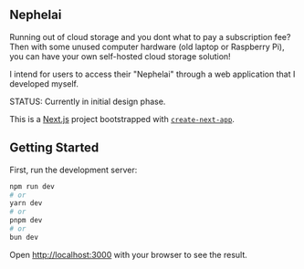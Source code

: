 ## Nephelai

Running out of cloud storage and you dont what to pay a subscription fee? Then with some unused computer hardware (old laptop or Raspberry Pi), you can have your own self-hosted cloud storage solution!

I intend for users to access their "Nephelai" through a web application that I developed myself.

STATUS: Currently in initial design phase.

This is a [Next.js](https://nextjs.org/) project bootstrapped with [`create-next-app`](https://github.com/vercel/next.js/tree/canary/packages/create-next-app).

## Getting Started

First, run the development server:

```bash
npm run dev
# or
yarn dev
# or
pnpm dev
# or
bun dev
```

Open [http://localhost:3000](http://localhost:3000) with your browser to see the result.
